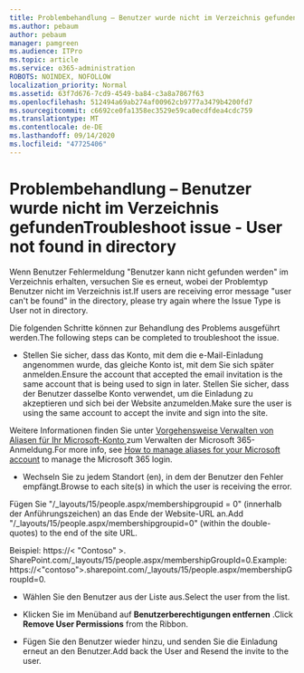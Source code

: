 ```yaml
---
title: Problembehandlung – Benutzer wurde nicht im Verzeichnis gefunden
ms.author: pebaum
author: pebaum
manager: pamgreen
ms.audience: ITPro
ms.topic: article
ms.service: o365-administration
ROBOTS: NOINDEX, NOFOLLOW
localization_priority: Normal
ms.assetid: 63f7d676-7cd9-4549-ba84-c3a8a7867f63
ms.openlocfilehash: 512494a69ab274af00962cb9777a3479b4200fd7
ms.sourcegitcommit: c6692ce0fa1358ec3529e59ca0ecdfdea4cdc759
ms.translationtype: MT
ms.contentlocale: de-DE
ms.lasthandoff: 09/14/2020
ms.locfileid: "47725406"
---
```

# <a name="troubleshoot-issue---user-not-found-in-directory"></a><span data-ttu-id="ae465-102">Problembehandlung – Benutzer wurde nicht im Verzeichnis gefunden</span><span class="sxs-lookup"><span data-stu-id="ae465-102">Troubleshoot issue - User not found in directory</span></span>

<span data-ttu-id="ae465-103">Wenn Benutzer Fehlermeldung "Benutzer kann nicht gefunden werden" im Verzeichnis erhalten, versuchen Sie es erneut, wobei der Problemtyp Benutzer nicht im Verzeichnis ist.</span><span class="sxs-lookup"><span data-stu-id="ae465-103">If users are receiving error message "user can't be found" in the directory, please try again where the Issue Type is User not in directory.</span></span>

<span data-ttu-id="ae465-104">Die folgenden Schritte können zur Behandlung des Problems ausgeführt werden.</span><span class="sxs-lookup"><span data-stu-id="ae465-104">The following steps can be completed to troubleshoot the issue.</span></span>

- <span data-ttu-id="ae465-105">Stellen Sie sicher, dass das Konto, mit dem die e-Mail-Einladung angenommen wurde, das gleiche Konto ist, mit dem Sie sich später anmelden.</span><span class="sxs-lookup"><span data-stu-id="ae465-105">Ensure the account that accepted the email invitation is the same account that is being used to sign in later.</span></span> <span data-ttu-id="ae465-106">Stellen Sie sicher, dass der Benutzer dasselbe Konto verwendet, um die Einladung zu akzeptieren und sich bei der Website anzumelden.</span><span class="sxs-lookup"><span data-stu-id="ae465-106">Make sure the user is using the same account to accept the invite and sign into the site.</span></span> 

<span data-ttu-id="ae465-107">Weitere Informationen finden Sie unter [Vorgehensweise Verwalten von Aliasen für Ihr Microsoft-Konto </a> zum Verwalten der Microsoft 365-Anmeldung](https://support.microsoft.com/help/12407/microsoft-account-how-to-manage-aliases).</span><span class="sxs-lookup"><span data-stu-id="ae465-107">For more info, see [How to manage aliases for your Microsoft account</a> to manage the Microsoft 365 login](https://support.microsoft.com/help/12407/microsoft-account-how-to-manage-aliases).</span></span> 

- <span data-ttu-id="ae465-108">Wechseln Sie zu jedem Standort (en), in dem der Benutzer den Fehler empfängt.</span><span class="sxs-lookup"><span data-stu-id="ae465-108">Browse to each site(s) in which the user is receiving the error.</span></span> 

<span data-ttu-id="ae465-109">Fügen Sie "/_layouts/15/people.aspx/membershipgroupid = 0" (innerhalb der Anführungszeichen) an das Ende der Website-URL an.</span><span class="sxs-lookup"><span data-stu-id="ae465-109">Add "/_layouts/15/people.aspx/membershipgroupid=0" (within the double-quotes) to the end of the site URL.</span></span> 

<span data-ttu-id="ae465-110">Beispiel: https://< "Contoso" >. SharePoint.com/_layouts/15/people.aspx/membershipGroupId=0.</span><span class="sxs-lookup"><span data-stu-id="ae465-110">Example: https://<"contoso">.sharepoint.com/_layouts/15/people.aspx/membershipGroupId=0.</span></span>

- <span data-ttu-id="ae465-111">Wählen Sie den Benutzer aus der Liste aus.</span><span class="sxs-lookup"><span data-stu-id="ae465-111">Select the user from the list.</span></span>

- <span data-ttu-id="ae465-112">Klicken Sie im Menüband auf **Benutzerberechtigungen entfernen** .</span><span class="sxs-lookup"><span data-stu-id="ae465-112">Click **Remove User Permissions** from the Ribbon.</span></span> 
-  <span data-ttu-id="ae465-113">Fügen Sie den Benutzer wieder hinzu, und senden Sie die Einladung erneut an den Benutzer.</span><span class="sxs-lookup"><span data-stu-id="ae465-113">Add back the User and Resend the invite to the user.</span></span>

